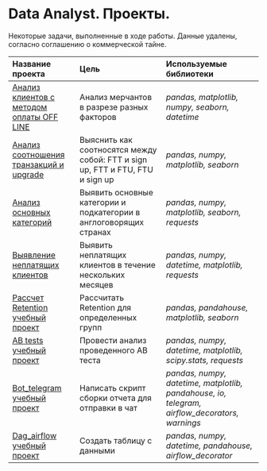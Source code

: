 # Data Analyst. Проекты.

Некоторые задачи, выполненные в ходе работы. Данные удалены, согласно соглашению о коммерческой тайне.

| Название проекта | Цель | Используемые библиотеки | 
| :---------------------- | :---------------------- | :---------------------- |
| [Анализ клиентов с методом оплаты OFF LINE](analisys_of_OFFLINE_PM) | Анализ мерчантов в разрезе разных факторов | *pandas, matplotlib, numpy, seaborn, datetime* |
| [Анализ соотношения транзакций и upgrade](analysis_of_FTT_vs_FTU) | Выяснить как соотносятся между собой: FTT и sign up, FTT и FTU, FTU и sign up | *pandas, numpy, matplotlib, seaborn* |
| [Анализ основных категорий](analysis_of_major_categories) | Выявить основные категории и подкатегории в англоговорящих странах | *pandas, numpy, matplotlib, seaborn, requests* | 
| [Выявление неплатящих клиентов](clients_who_didnt_pay) | Выявить неплатящих клиентов в течение нескольких месяцев | *pandas, numpy, datetime, matplotlib, requests* |
| [Рассчет Retention учебный проект](study_project_retention) | Рассчитать Retention для определенных групп | *pandas, pandahouse, matplotlib, seaborn* |
| [AB tests учебный проект](study_project_AB_test) | Провести анализ проведенного AB теста | *pandas, numpy, datetime, matplotlib, scipy.stats, requests* |
| [Bot_telegram учебный проект](study_project_bot_telegramm) | Написать скрипт сборки отчета для отправки в чат | *pandas, numpy, datetime, matplotlib, pandahouse, io, telegram, airflow_decorators, warnings* |
[Dag_airflow учебный проект](study_project_dag_airflow) | Создать таблицу с данными | *pandas, numpy, datetime,  pandahouse,  airflow_decorator* |

